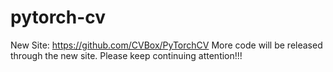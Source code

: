 # pytorch-cv
New Site: https://github.com/CVBox/PyTorchCV
More code will be released through the new site. Please keep continuing attention!!!
